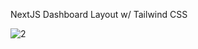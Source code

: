 NextJS Dashboard Layout w/ Tailwind CSS

![2](https://github.com/fireclint/nextjs-tailwind-dashboard-layout/assets/65420004/bb00b0c4-480a-4f89-87fb-f9a8c9f66061)
